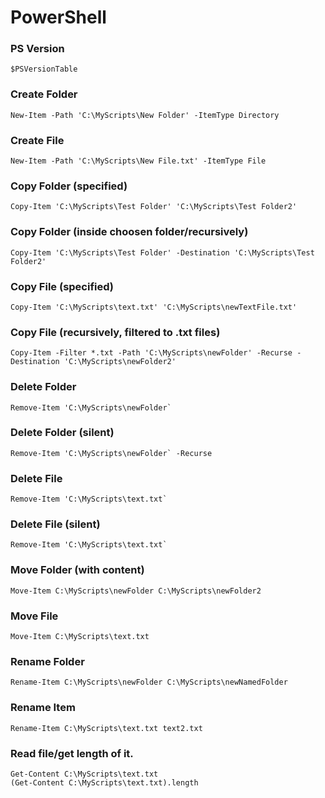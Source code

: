 # PowerShell
### PS Version
```
$PSVersionTable
```
### Create Folder
```
New-Item -Path 'C:\MyScripts\New Folder' -ItemType Directory
```
### Create File
```
New-Item -Path 'C:\MyScripts\New File.txt' -ItemType File
```
### Copy Folder (specified)
```
Copy-Item 'C:\MyScripts\Test Folder' 'C:\MyScripts\Test Folder2'
```
### Copy Folder (inside choosen folder/recursively)
```
Copy-Item 'C:\MyScripts\Test Folder' -Destination 'C:\MyScripts\Test Folder2'
```
### Copy File (specified)
```
Copy-Item 'C:\MyScripts\text.txt' 'C:\MyScripts\newTextFile.txt'
```
### Copy File (recursively, filtered to .txt files)
```
Copy-Item -Filter *.txt -Path 'C:\MyScripts\newFolder' -Recurse -Destination 'C:\MyScripts\newFolder2'
```
### Delete Folder
```
Remove-Item 'C:\MyScripts\newFolder`
```
### Delete Folder (silent)
```
Remove-Item 'C:\MyScripts\newFolder` -Recurse
```
### Delete File
```
Remove-Item 'C:\MyScripts\text.txt`
```
### Delete File (silent)
```
Remove-Item 'C:\MyScripts\text.txt`
```
### Move Folder (with content)
```
Move-Item C:\MyScripts\newFolder C:\MyScripts\newFolder2
```
### Move File
```
Move-Item C:\MyScripts\text.txt
```
### Rename Folder
```
Rename-Item C:\MyScripts\newFolder C:\MyScripts\newNamedFolder
```
### Rename Item
```
Rename-Item C:\MyScripts\text.txt text2.txt
```
### Read file/get length of it.
```
Get-Content C:\MyScripts\text.txt
(Get-Content C:\MyScripts\text.txt).length
```









































